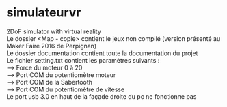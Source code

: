 # simulateurvr  
2DoF simulator with virtual reality  
Le dossier <Map - copie> contient le jeux non compilé (version présenté au Maker Faire 2016 de Perpignan)  
Le dossier documentation contient toute la documentation du projet  
Le fichier setting.txt contient les paramètres suivants :  
--> Force du moteur 0 à 20  
--> Port COM du potentiomètre moteur  
--> Port COM de la Sabertooth  
--> Port COM du potentiomètre de vitesse  
Le port usb 3.0 en haut de la façade droite du pc ne fonctionne pas
